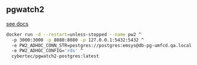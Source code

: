 ## pgwatch2 

[see docs](https://pgwatch2.readthedocs.io/en/latest/)

```sh
docker run -d --restart=unless-stopped --name pw2 ^
  -p 3000:3000 -p 8080:8080 -p 127.0.0.1:5432:5432 ^
  -e PW2_ADHOC_CONN_STR=postgres://postgres:emsys@db-pg-umfcd.qa.local:5432/sd2024 ^
  -e PW2_ADHOC_CONFIG='rds' ^
  cybertec/pgwatch2-postgres:latest
```
